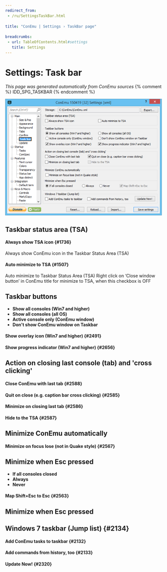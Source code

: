 ```yaml
---
redirect_from:
 - /ru/SettingsTaskBar.html

title: "ConEmu | Settings › TaskBar page"

breadcrumbs:
 - url: TableOfContents.html#settings
   title: Settings
---
```


# Settings: Task bar

*This page was generated automatically from ConEmu sources*
{% comment %} IDD_SPG_TASKBAR {% endcomment %}

![ConEmu Settings: Task bar](/img/Settings-TaskBar.png)



## Taskbar status area (TSA)

#### Always show TSA icon  {#1736}
Always show ConEmu icon in the Taskbar Status Area (TSA)

#### Auto minimize to TSA  {#1507}
Auto minimize to Taskbar Status Area (TSA) Right click on ‘Close window button’ in ConEmu title for minimize to TSA, when this checkbox is OFF



## Taskbar buttons




* **Show all consoles (Win7 and higher)**
* **Show all consoles (all OS)**
* **Active console only (ConEmu window)**
* **Don't show ConEmu window on Taskbar**


#### Show overlay icon (Win7 and higher)  {#2491}


#### Show progress indicator (Win7 and higher)  {#2656}




## Action on closing last console (tab) and 'cross clicking'

#### Close ConEmu with last tab  {#2588}


#### Quit on close (e.g. caption bar cross clicking)  {#2585}


#### Minimize on closing last tab  {#2586}


#### Hide to the TSA  {#2587}




## Minimize ConEmu automatically

#### Minimize on focus lose (not in Quake style)  {#2567}


## Minimize when Esc pressed




* **If all consoles closed**
* **Always**
* **Never**


#### Map Shift+Esc to Esc  {#2563}






## Minimize when Esc pressed





## Windows 7 taskbar (Jump list)  {#2134}

#### Add ConEmu tasks to taskbar  {#2132}


#### Add commands from history, too  {#2133}


#### Update Now!  {#2320}




